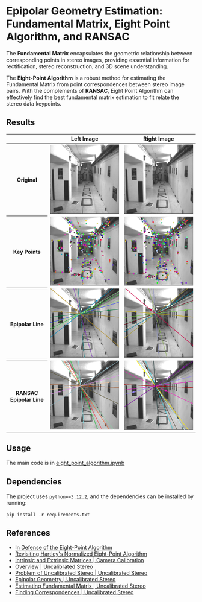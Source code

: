 # Epipolar Geometry Estimation: Fundamental Matrix, Eight Point Algorithm, and RANSAC

The **Fundamental Matrix** encapsulates the geometric relationship between corresponding points in stereo images, providing essential information for rectification, stereo reconstruction, and 3D scene understanding.

The **Eight-Point Algorithm** is a robust method for estimating the Fundamental Matrix from point correspondences between stereo image pairs.
With the complements of **RANSAC**, Eight Point Algorithm can effectively find the best fundamental matrix estimation to fit relate the stereo data keypoints.

## Results

<table>
    <thead>
        <tr>
            <th></th>
            <th>Left Image</th>
            <th>Right Image</th>
        </tr>
    </thead>
    <tbody>
        <tr>
            <th>Original</th>
            <td rowspan=1>
                <img src="./kusvod2/corrA.png", width="400">
            </td>
            <td rowspan=1>
                <img src="./kusvod2/corrB.png", width="400">
            </td>
        </tr>
        <tr>
            <th>Key Points</th>
            <td rowspan=1>
                <img src="./assets/keypoints-A.png", width="400">
            </td>
            <td rowspan=1>
                <img src="./assets/keypoints-B.png", width="400">
            </td>
        </tr>
        <tr>
            <th>Epipolar Line</th>
            <td rowspan=1>
                <img src="./assets/epipolar-A.png", width="400">
            </td>
            <td rowspan=1>
                <img src="./assets/epipolar-B.png", width="400">
            </td>
        </tr>
        <tr>
            <th>RANSAC Epipolar Line</th>
            <td rowspan=1>
                <img src="./assets/epipolar-re-A.png", width="400">
            </td>
            <td rowspan=1>
                <img src="./assets/epipolar-re-B.png", width="400">
            </td>
        </tr>
    </tbody>
</table>

## Usage

The main code is in [eight_point_algorithm.ipynb](./eight_point_algorithm.ipynb)

## Dependencies

The project uses `python==3.12.2`, and the dependencies can be installed by running:

```
pip install -r requirements.txt
```

## References

- [In Defense of the Eight-Point Algorithm](https://ieeexplore.ieee.org/document/601246)
- [Revisiting Hartley's Normalized Eight-Point Algorithm](https://ieeexplore.ieee.org/document/1227992)
- [Intrinsic and Extrinsic Matrices | Camera Calibration](https://youtu.be/2XM2Rb2pfyQ?si=n0okRbjoDhTG-MV-)
- [Overview | Uncalibrated Stereo](https://youtu.be/dUDMQ6dwWDA?si=3gW8P4gI7PN6oJUw)
- [Problem of Uncalibrated Stereo | Uncalibrated Stereo](https://youtu.be/v30I-BqGfuI?si=eb93AsN5UxrGsPsJ)
- [Epipolar Geometry | Uncalibrated Stereo](https://youtu.be/6kpBqfgSPRc?si=Ujg5QJrS5l7C-sw9)
- [Estimating Fundamental Matrix | Uncalibrated Stereo](https://youtu.be/izpYAwJ0Hlw?si=HkibvPryj96pd37o)
- [Finding Correspondences | Uncalibrated Stereo](https://youtu.be/erpiFudDBlg?si=4w5IbkmpIJW84SS0)
